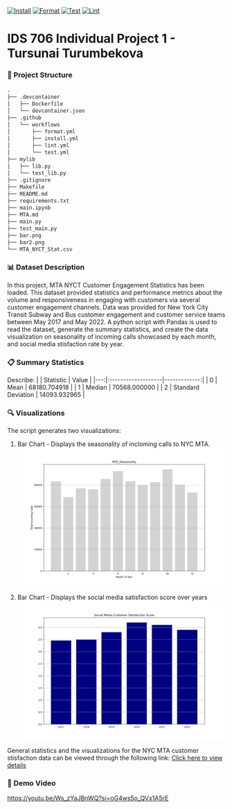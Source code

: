 [![Install](https://github.com/tursunait/Individual_Project_Tursunai_DE/actions/workflows/install.yml/badge.svg)](https://github.com/tursunait/Individual_Project_Tursunai_DE/actions/workflows/install.yml)
[![Format](https://github.com/tursunait/Individual_Project_Tursunai_DE/actions/workflows/format.yml/badge.svg)](https://github.com/tursunait/Individual_Project_Tursunai_DE/actions/workflows/format.yml)
[![Test](https://github.com/tursunait/Individual_Project_Tursunai_DE/actions/workflows/test.yml/badge.svg)](https://github.com/tursunait/Individual_Project_Tursunai_DE/actions/workflows/test.yml)
[![Lint](https://github.com/tursunait/Individual_Project_Tursunai_DE/actions/workflows/lint.yml/badge.svg)](https://github.com/tursunait/Individual_Project_Tursunai_DE/actions/workflows/lint.yml)
# IDS 706 Individual Project 1 - Tursunai Turumbekova

### 📂 Project Structure
```
.
├── .devcontainer
│   ├── Dockerfile
│   └── devcontainer.json
├── .github
│   └── workflows
│       ├── format.yml
│       ├── install.yml
│       ├── lint.yml
│       └── test.yml
├── mylib
│   ├── lib.py
│   └── test_lib.py
├── .gitignore
├── Makefile
├── README.md
├── requirements.txt
├── main.ipynb
├── MTA.md
├── main.py
├── test_main.py
├── bar.png
├── bar2.png
└── MTA_NYCT_Stat.csv
```

### 📊 Dataset Description
In this project, MTA NYCT Customer Engagement Statistics has been loaded. This dataset provided statistics and performance metrics about the volume and responsiveness in engaging with customers via several customer engagement channels. Data was provided for New York City Transit Subway and Bus customer engagement and customer service teams between May 2017 and May 2022. A python script with Pandas is used to read the dataset, generate the summary statistics, and create the data visualization on seasonality of incoming calls showcased by each month, and social media stisfaction rate by year.

### 📋 Summary Statistics 

Describe:
|    | Statistic          |   Value      |
|---:|:-------------------|-------------:|
|  0 | Mean               | 68180.704918 |
|  1 | Median             | 70568.000000 |
|  2 | Standard Deviation | 14093.932965 |


### 🔍 Visualizations
The script generates two visualizations:

1. Bar Chart - Displays the seasonality of incloming calls to NYC MTA.
![MTA_bar1](bar.png)

2. Bar Chart - Displays the social media satisfaction score over years
![MTA_bar2](bar2.png)

General statistics and the visualizations for the NYC MTA customer stisfaction data can be viewed through the following link:
[Click here to view details](MTA.md)

### 🎥 Demo Video
https://youtu.be/Ws_zYaJBnWQ?si=oG4ws5o_QVx1A5rE


